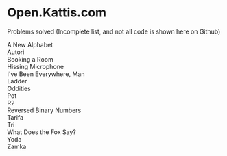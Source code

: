 # Open.Kattis.com
Problems solved (Incomplete list, and not all code is shown here on Github)  
  
A New Alphabet  
Autori  
Booking a Room  
Hissing Microphone  
I've Been Everywhere, Man  
Ladder  
Oddities  
Pot  
R2  
Reversed Binary Numbers  
Tarifa  
Tri  
What Does the Fox Say?  
Yoda  
Zamka  
